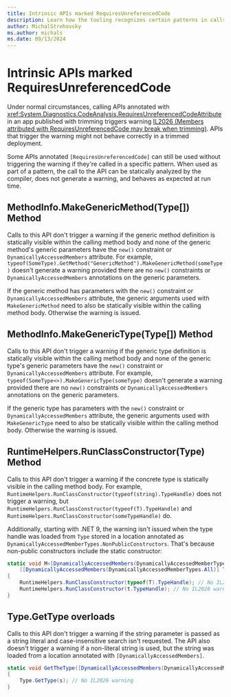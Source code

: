 ```yaml
---
title: Intrinsic APIs marked RequiresUnreferencedCode
description: Learn how the tooling recognizes certain patterns in calls to APIs annotated with RequiresUnreferencedCode.
author: MichalStrehovsky
ms.author: michals
ms.date: 09/13/2024
---
```


# Intrinsic APIs marked RequiresUnreferencedCode

Under normal circumstances, calling APIs annotated with <xref:System.Diagnostics.CodeAnalysis.RequiresUnreferencedCodeAttribute> in an app published with trimming triggers warning [IL2026 (Members attributed with RequiresUnreferencedCode may break when trimming)](trim-warnings/il2026.md). APIs that trigger the warning might not behave correctly in a trimmed deployment.

Some APIs annotated `[RequiresUnreferencedCode]` can still be used without triggering the warning if they're called in a specific pattern. When used as part of a pattern, the call to the API can be statically analyzed by the compiler, does not generate a warning, and behaves as expected at run time.

## MethodInfo.MakeGenericMethod(Type[]) Method

Calls to this API don't trigger a warning if the generic method definition is statically visible within the calling method body and none of the generic method's generic parameters have the `new()` constraint or `DynamicallyAccessedMembers` attribute. For example, `typeof(SomeType).GetMethod("GenericMethod").MakeGenericMethod(someType)` doesn't generate a warning provided there are no `new()` constraints or `DynamicallyAccessedMembers` annotations on the generic parameters.

If the generic method has parameters with the `new()` constraint or `DynamicallyAccessedMembers` attribute, the generic arguments used with `MakeGenericMethod` need to also be statically visible within the calling method body. Otherwise the warning is issued.

## MethodInfo.MakeGenericType(Type[]) Method

Calls to this API don't trigger a warning if the generic type definition is statically visible within the calling method body and none of the generic type's generic parameters have the `new()` constraint or `DynamicallyAccessedMembers` attribute. For example, `typeof(SomeType<>).MakeGenericType(someType)` doesn't generate a warning provided there are no `new()` constraints or `DynamicallyAccessedMembers` annotations on the generic parameters.

If the generic type has parameters with the `new()` constraint or `DynamicallyAccessedMembers` attribute, the generic arguments used with `MakeGenericType` need to also be statically visible within the calling method body. Otherwise the warning is issued.

## RuntimeHelpers.RunClassConstructor(Type) Method

Calls to this API don't trigger a warning if the concrete type is statically visible in the calling method body. For example, `RuntimeHelpers.RunClassConstructor(typeof(string).TypeHandle)` does not trigger a warning, but `RuntimeHelpers.RunClassConstructor(typeof(T).TypeHandle)` and `RuntimeHelpers.RunClassConstructor(someTypeHandle)` do.

Additionally, starting with .NET 9, the warning isn't issued when the type handle was loaded from `Type` stored in a location annotated as `DynamicallyAccessedMemberTypes.NonPublicConstructors`. That's because non-public constructors include the static constructor:

```csharp
static void M<[DynamicallyAccessedMembers(DynamicallyAccessedMemberTypes.NonPublicConstructors)] T>
    ([DynamicallyAccessedMembers(DynamicallyAccessedMemberTypes.All)] Type t)
{
    RuntimeHelpers.RunClassConstructor(typeof(T).TypeHandle); // No IL2026 warning
    RuntimeHelpers.RunClassConstructor(t.TypeHandle); // No IL2026 warning
}

```

## Type.GetType overloads

Calls to this API don't trigger a warning if the string parameter is passed as a string literal and case-insensitive search isn't requested. The API also doesn't trigger a warning if a non-literal string is used, but the string was loaded from a location annotated with `[DynamicallyAccessedMembers]`.

```csharp
static void GetTheType([DynamicallyAccessedMembers(DynamicallyAccessedMemberTypes.NonPublicConstructors)] string s)
{
    Type.GetType(s); // No IL2026 warning
}
```
